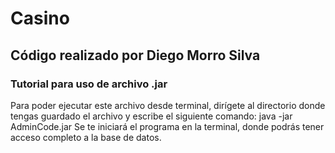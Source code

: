 # Casino
## Código realizado por Diego Morro Silva

### Tutorial para uso de archivo .jar

Para poder ejecutar este archivo desde terminal, dirígete al directorio donde tengas guardado el archivo y escribe el siguiente comando:
java -jar AdminCode.jar
Se te iniciará el programa en la terminal, donde podrás tener acceso completo a la base de datos.
